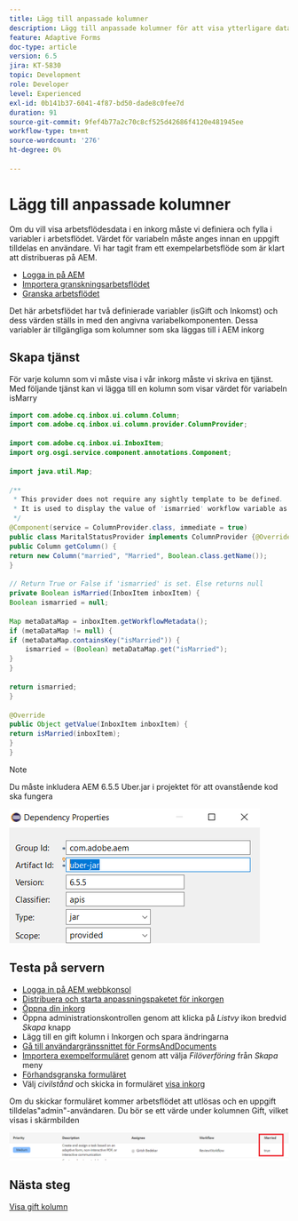 ```yaml
---
title: Lägg till anpassade kolumner
description: Lägg till anpassade kolumner för att visa ytterligare data i arbetsflödet
feature: Adaptive Forms
doc-type: article
version: 6.5
jira: KT-5830
topic: Development
role: Developer
level: Experienced
exl-id: 0b141b37-6041-4f87-bd50-dade8c0fee7d
duration: 91
source-git-commit: 9fef4b77a2c70c8cf525d42686f4120e481945ee
workflow-type: tm+mt
source-wordcount: '276'
ht-degree: 0%

---
```


# Lägg till anpassade kolumner

Om du vill visa arbetsflödesdata i en inkorg måste vi definiera och fylla i variabler i arbetsflödet. Värdet för variabeln måste anges innan en uppgift tilldelas en användare. Vi har tagit fram ett exempelarbetsflöde som är klart att distribueras på AEM.

* [Logga in på AEM](http://localhost:4502/crx/de/index.jsp)
* [Importera granskningsarbetsflödet](assets/review-workflow.zip)
* [Granska arbetsflödet](http://localhost:4502/editor.html/conf/global/settings/workflow/models/reviewworkflow.html)

Det här arbetsflödet har två definierade variabler (isGift och Inkomst) och dess värden ställs in med den angivna variabelkomponenten. Dessa variabler är tillgängliga som kolumner som ska läggas till i AEM inkorg

## Skapa tjänst

För varje kolumn som vi måste visa i vår inkorg måste vi skriva en tjänst. Med följande tjänst kan vi lägga till en kolumn som visar värdet för variabeln isMarry

```java
import com.adobe.cq.inbox.ui.column.Column;
import com.adobe.cq.inbox.ui.column.provider.ColumnProvider;

import com.adobe.cq.inbox.ui.InboxItem;
import org.osgi.service.component.annotations.Component;

import java.util.Map;

/**
 * This provider does not require any sightly template to be defined.
 * It is used to display the value of 'ismarried' workflow variable as a column in inbox
 */
@Component(service = ColumnProvider.class, immediate = true)
public class MaritalStatusProvider implements ColumnProvider {@Override
public Column getColumn() {
return new Column("married", "Married", Boolean.class.getName());
}

// Return True or False if 'ismarried' is set. Else returns null
private Boolean isMarried(InboxItem inboxItem) {
Boolean ismarried = null;

Map metaDataMap = inboxItem.getWorkflowMetadata();
if (metaDataMap != null) {
if (metaDataMap.containsKey("isMarried")) {
    ismarried = (Boolean) metaDataMap.get("isMarried");
}
}

return ismarried;
}

@Override
public Object getValue(InboxItem inboxItem) {
return isMarried(inboxItem);
}
}
```

>[!NOTE]
>
>Du måste inkludera AEM 6.5.5 Uber.jar i projektet för att ovanstående kod ska fungera

![uber-jar](assets/uber-jar.PNG)

## Testa på servern

* [Logga in på AEM webbkonsol](http://localhost:4502/system/console/bundles)
* [Distribuera och starta anpassningspaketet för inkorgen](assets/inboxcustomization.inboxcustomization.core-1.0-SNAPSHOT.jar)
* [Öppna din inkorg](http://localhost:4502/aem/inbox)
* Öppna administrationskontrollen genom att klicka på _Listvy_ ikon bredvid _Skapa_ knapp
* Lägg till en gift kolumn i Inkorgen och spara ändringarna
* [Gå till användargränssnittet för FormsAndDocuments](http://localhost:4502/aem/forms.html/content/dam/formsanddocuments)
* [Importera exempelformuläret](assets/snap-form.zip) genom att välja _Filöverföring_ från _Skapa_ meny
* [Förhandsgranska formuläret](http://localhost:4502/content/dam/formsanddocuments/snapform/jcr:content?wcmmode=disabled)
* Välj _civilstånd_ och skicka in formuläret
  [visa inkorg](http://localhost:4502/aem/inbox)

Om du skickar formuläret kommer arbetsflödet att utlösas och en uppgift tilldelas&quot;admin&quot;-användaren. Du bör se ett värde under kolumnen Gift, vilket visas i skärmbilden

![gift-kolumn](assets/married-column.PNG)

## Nästa steg

[Visa gift kolumn](./use-sightly-template.md)
